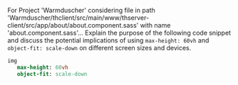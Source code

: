For Project 'Warmduscher' considering file in path 'Warmduscher/thclient/src/main/www/thserver-client/src/app/about/about.component.sass' with name 'about.component.sass'... 
Explain the purpose of the following code snippet and discuss the potential implications of using `max-height: 60vh` and `object-fit: scale-down` on different screen sizes and devices.
```sass
img
   max-height: 60vh
   object-fit: scale-down
```